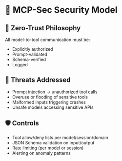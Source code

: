 # 🔐 MCP-Sec Security Model

## 🧠 Zero-Trust Philosophy
All model-to-tool communication must be:
- Explicitly authorized
- Prompt-validated
- Schema-verified
- Logged

## 🚨 Threats Addressed
- Prompt injection → unauthorized tool calls
- Overuse or flooding of sensitive tools
- Malformed inputs triggering crashes
- Unsafe models accessing sensitive APIs

## 🛡 Controls
- Tool allow/deny lists per model/session/domain
- JSON Schema validation on input/output
- Rate limiting (per model or session)
- Alerting on anomaly patterns